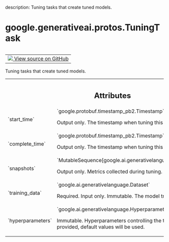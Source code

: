 description: Tuning tasks that create tuned models.

<div itemscope itemtype="http://developers.google.com/ReferenceObject">
<meta itemprop="name" content="google.generativeai.protos.TuningTask" />
<meta itemprop="path" content="Stable" />
</div>

# google.generativeai.protos.TuningTask

<!-- Insert buttons and diff -->

<table class="tfo-notebook-buttons tfo-api nocontent" align="left">
<td>
  <a target="_blank" href="https://github.com/googleapis/google-cloud-python/tree/main/packages/google-ai-generativelanguage/google/ai/generativelanguage_v1beta/types/tuned_model.py#L222-L267">
    <img src="https://www.tensorflow.org/images/GitHub-Mark-32px.png" />
    View source on GitHub
  </a>
</td>
</table>



Tuning tasks that create tuned models.

<!-- Placeholder for "Used in" -->




<!-- Tabular view -->
 <table class="responsive fixed orange">
<colgroup><col width="214px"><col></colgroup>
<tr><th colspan="2"><h2 class="add-link">Attributes</h2></th></tr>

<tr>
<td>
`start_time`<a id="start_time"></a>
</td>
<td>
`google.protobuf.timestamp_pb2.Timestamp`

Output only. The timestamp when tuning this
model started.
</td>
</tr><tr>
<td>
`complete_time`<a id="complete_time"></a>
</td>
<td>
`google.protobuf.timestamp_pb2.Timestamp`

Output only. The timestamp when tuning this
model completed.
</td>
</tr><tr>
<td>
`snapshots`<a id="snapshots"></a>
</td>
<td>
`MutableSequence[google.ai.generativelanguage.TuningSnapshot]`

Output only. Metrics collected during tuning.
</td>
</tr><tr>
<td>
`training_data`<a id="training_data"></a>
</td>
<td>
`google.ai.generativelanguage.Dataset`

Required. Input only. Immutable. The model
training data.
</td>
</tr><tr>
<td>
`hyperparameters`<a id="hyperparameters"></a>
</td>
<td>
`google.ai.generativelanguage.Hyperparameters`

Immutable. Hyperparameters controlling the
tuning process. If not provided, default values
will be used.
</td>
</tr>
</table>




